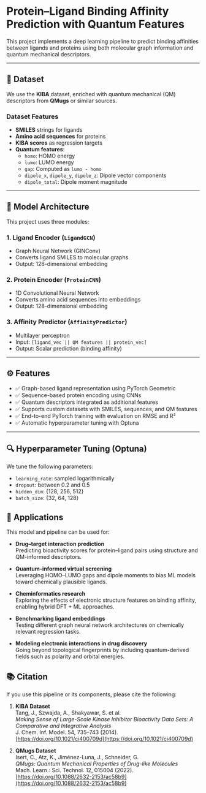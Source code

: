 # Protein–Ligand Binding Affinity Prediction with Quantum Features

This project implements a deep learning pipeline to predict binding affinities between ligands and proteins using both molecular graph information and quantum mechanical descriptors.

---

## 🧪 Dataset

We use the **KIBA** dataset, enriched with quantum mechanical (QM) descriptors from **QMugs** or similar sources.

### Dataset Features

- **SMILES** strings for ligands
- **Amino acid sequences** for proteins
- **KIBA scores** as regression targets
- **Quantum features**:
  - `homo`: HOMO energy
  - `lumo`: LUMO energy
  - `gap`: Computed as `lumo - homo`
  - `dipole_x`, `dipole_y`, `dipole_z`: Dipole vector components
  - `dipole_total`: Dipole moment magnitude

---

## 🧠 Model Architecture

This project uses three modules:

### 1. Ligand Encoder (`LigandGCN`)
- Graph Neural Network (GINConv)
- Converts ligand SMILES to molecular graphs
- Output: 128-dimensional embedding

### 2. Protein Encoder (`ProteinCNN`)
- 1D Convolutional Neural Network
- Converts amino acid sequences into embeddings
- Output: 128-dimensional embedding

### 3. Affinity Predictor (`AffinityPredictor`)
- Multilayer perceptron
- Input: `[ligand_vec || QM features || protein_vec]`
- Output: Scalar prediction (binding affinity)

---

## ⚙️ Features

- ✅ Graph-based ligand representation using PyTorch Geometric
- ✅ Sequence-based protein encoding using CNNs
- ✅ Quantum descriptors integrated as additional features
- ✅ Supports custom datasets with SMILES, sequences, and QM features
- ✅ End-to-end PyTorch training with evaluation on RMSE and R²
- ✅ Automatic hyperparameter tuning with Optuna

---

## 🔍 Hyperparameter Tuning (Optuna)

We tune the following parameters:
- `learning_rate`: sampled logarithmically
- `dropout`: between 0.2 and 0.5
- `hidden_dim`: {128, 256, 512}
- `batch_size`: {32, 64, 128}

## 🧬 Applications

This model and pipeline can be used for:

- **Drug–target interaction prediction**  
  Predicting bioactivity scores for protein–ligand pairs using structure and QM-informed descriptors.

- **Quantum-informed virtual screening**  
  Leveraging HOMO–LUMO gaps and dipole moments to bias ML models toward chemically plausible ligands.

- **Cheminformatics research**  
  Exploring the effects of electronic structure features on binding affinity, enabling hybrid DFT + ML approaches.

- **Benchmarking ligand embeddings**  
  Testing different graph neural network architectures on chemically relevant regression tasks.

- **Modeling electronic interactions in drug discovery**  
  Going beyond topological fingerprints by including quantum-derived fields such as polarity and orbital energies.

## 📚 Citation

If you use this pipeline or its components, please cite the following:

1. **KIBA Dataset**  
   Tang, J., Szwajda, A., Shakyawar, S. et al.  
   *Making Sense of Large-Scale Kinase Inhibitor Bioactivity Data Sets: A Comparative and Integrative Analysis*  
   J. Chem. Inf. Model. 54, 735–743 (2014).  
   [https://doi.org/10.1021/ci400709d](https://doi.org/10.1021/ci400709d)

2. **QMugs Dataset**  
   Isert, C., Atz, K., Jiménez-Luna, J., Schneider, G.  
   *QMugs: Quantum Mechanical Properties of Drug-like Molecules*  
   Mach. Learn.: Sci. Technol. 12, 015004 (2022).  
   [https://doi.org/10.1088/2632-2153/ac58b9](https://doi.org/10.1088/2632-2153/ac58b9)

